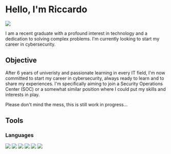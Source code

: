 # Hello, I'm Riccardo
<a href="http://www.linkedin.com/in/riccardo-bragaglia-96700a218"><img src="https://img.shields.io/badge/-LinkedIn-0072b1?&style=for-the-badge&logo=linkedin&logoColor=white" /></a>

I am a recent graduate with a profound interest in technology and a dedication to solving complex problems. I'm currently looking to start my career in cybersecurity. 

## Objective

After 6 years of univeristy and passionate learning in every IT field, I'm now committed to start my career in cybersecurity, always ready to learn and to share my experiences. I'm specifically aiming to join a Security Operations Center (SOC) or a somewhat similar position where I could put my skills and interests in play.

Please don't mind the mess, this is still work in progress...

## Tools

### Languages
<div>
  <img src="https://img.shields.io/badge/-Java-007396?style=for-the-badge&logo=java&logoColor=white" />
  <img src="https://img.shields.io/badge/-C-A8B9CC?style=for-the-badge&logo=c&logoColor=white" />  
  <img src="https://img.shields.io/badge/-C++-00599C?style=for-the-badge&logo=c%2B%2B&logoColor=white" />  
  <img src="https://img.shields.io/badge/-PHP-777BB4?style=for-the-badge&logo=php&logoColor=white" />  
  <img src="https://img.shields.io/badge/-HTML-E34F26?style=for-the-badge&logo=html5&logoColor=white" />  
  <img src="https://img.shields.io/badge/-Python-3776AB?style=for-the-badge&logo=python&logoColor=white" />  

</div>
